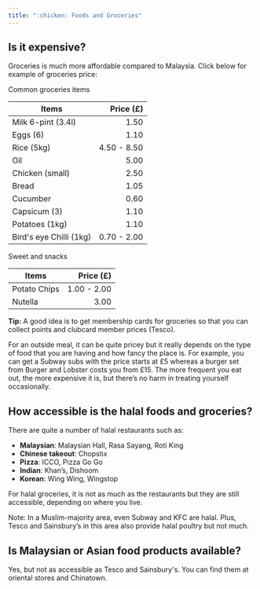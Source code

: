```yaml
---
title: ":chicken: Foods and Groceries"
---
```


## Is it expensive?

Groceries is much more affordable compared to Malaysia. Click below for example of groceries price:

<Accordion title="Groceries price example">

<Layout>

<div>

Common groceries items

| Items                   |   Price (£) |
| ----------------------- | ----------: |
| Milk 6-pint (3.4l)      |        1.50 |
| Eggs (6)                |        1.10 |
| Rice (5kg)              | 4.50 - 8.50 |
| Oil                     |        5.00 |
| Chicken (small)         |        2.50 |
| Bread                   |        1.05 |
| Cucumber                |        0.60 |
| Capsicum (3)            |        1.10 |
| Potatoes (1kg)          |        1.10 |
| Bird's eye Chilli (1kg) | 0.70 - 2.00 |

</div>

<div>

Sweet and snacks

| Items        |   Price (£) |
| ------------ | ----------: |
| Potato Chips | 1.00 - 2.00 |
| Nutella      |        3.00 |

</div>

</Layout>

</Accordion>

**Tip:** A good idea is to get membership cards for groceries so that you can collect points and clubcard member prices (Tesco).

For an outside meal, it can be quite pricey but it really depends on the type of food that you are having and how fancy the place is. For example, you can get a Subway subs with the price starts at £5 whereas a burger set from Burger and Lobster costs you from £15. The more frequent you eat out, the more expensive it is, but there’s no harm in treating yourself occasionally.

## How accessible is the halal foods and groceries?

There are quite a number of halal restaurants such as:

- **Malaysian**: Malaysian Hall, Rasa Sayang, Roti King 
- **Chinese takeout**: Chopstix 
- **Pizza**: ICCO, Pizza Go Go 
- **Indian**: Khan’s, Dishoom 
- **Korean**: Wing Wing, Wingstop

For halal groceries, it is not as much as the restaurants but they are still accessible, depending on where you live.

Note: In a Muslim-majority area, even Subway and KFC are halal. Plus, Tesco and Sainsbury’s in this area also provide halal poultry but not much.

## Is Malaysian or Asian food products available?

Yes, but not as accessible as Tesco and Sainsbury's. You can find them at oriental stores and Chinatown.
